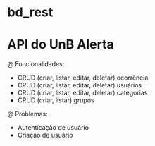 # bd_rest
# API do UnB Alerta
@ Funcionalidades:
- CRUD (criar, listar, editar, deletar) ocorrência
- CRUD (criar, listar, editar, deletar) usuários
- CRUD (criar, listar, editar, deletar) categorias
- CRUD (criar, listar) grupos

@ Problemas:
- Autenticação de usuário
- Criação de usuário
